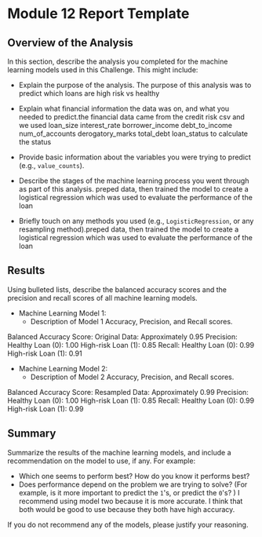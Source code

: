 # Module 12 Report Template

## Overview of the Analysis

In this section, describe the analysis you completed for the machine learning models used in this Challenge. This might include:

* Explain the purpose of the analysis. The purpose of this analysis was to predict which loans are high risk vs healthy
* Explain what financial information the data was on, and what you needed to predict.the financial data came from the credit risk csv and we used loan_size	interest_rate	borrower_income	debt_to_income	num_of_accounts	derogatory_marks	total_debt	loan_status to calculate the status
* Provide basic information about the variables you were trying to predict (e.g., `value_counts`).

* Describe the stages of the machine learning process you went through as part of this analysis. preped data, then trained the model to create a logistical regression which was used to evaluate the performance of the loan 

* Briefly touch on any methods you used (e.g., `LogisticRegression`, or any resampling method).preped data, then trained the model to create a logistical regression which was used to evaluate the performance of the loan 

## Results

Using bulleted lists, describe the balanced accuracy scores and the precision and recall scores of all machine learning models.

* Machine Learning Model 1:
  * Description of Model 1 Accuracy, Precision, and Recall scores.

Balanced Accuracy Score:
Original Data: Approximately 0.95
Precision:
Healthy Loan (0): 1.00
High-risk Loan (1): 0.85
Recall:
Healthy Loan (0): 0.99
High-risk Loan (1): 0.91


* Machine Learning Model 2:
  * Description of Model 2 Accuracy, Precision, and Recall scores.

Balanced Accuracy Score:
Resampled Data: Approximately 0.99
Precision:
Healthy Loan (0): 1.00
High-risk Loan (1): 0.85
Recall:
Healthy Loan (0): 0.99
High-risk Loan (1): 0.99

## Summary

Summarize the results of the machine learning models, and include a recommendation on the model to use, if any. For example:
* Which one seems to perform best? How do you know it performs best?
* Does performance depend on the problem we are trying to solve? (For example, is it more important to predict the `1`'s, or predict the `0`'s? ) I recommend using model two because it is more accurate. I think that both would be good to use because they both have high accuracy.

If you do not recommend any of the models, please justify your reasoning.
